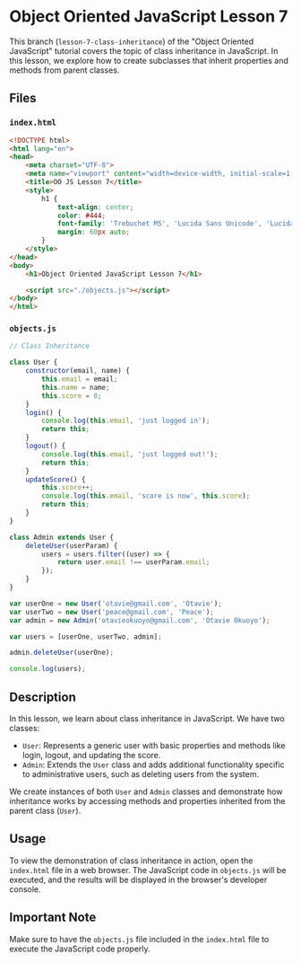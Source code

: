 # Object Oriented JavaScript Lesson 7

This branch (`lesson-7-class-inheritance`) of the "Object Oriented JavaScript" tutorial covers the topic of class inheritance in JavaScript. In this lesson, we explore how to create subclasses that inherit properties and methods from parent classes.

## Files

### `index.html`

```html
<!DOCTYPE html>
<html lang="en">
<head>
    <meta charset="UTF-8">
    <meta name="viewport" content="width=device-width, initial-scale=1.0">
    <title>OO JS Lesson 7</title>
    <style>
        h1 {
            text-align: center;
            color: #444;
            font-family: 'Trebuchet MS', 'Lucida Sans Unicode', 'Lucida Grande', 'Lucida Sans', Arial, sans-serif;
            margin: 60px auto;
        }
    </style>
</head>
<body>
    <h1>Object Oriented JavaScript Lesson 7</h1>

    <script src="./objects.js"></script>
</body>
</html>
```

### `objects.js`

```javascript
// Class Inheritance

class User {
    constructor(email, name) {
        this.email = email;
        this.name = name;
        this.score = 0;
    }
    login() {
        console.log(this.email, 'just logged in');
        return this;
    }
    logout() {
        console.log(this.email, 'just logged out!');
        return this;
    }
    updateScore() {
        this.score++;
        console.log(this.email, 'score is now', this.score);
        return this;
    }
}

class Admin extends User {
    deleteUser(userParam) {
        users = users.filter((user) => {
            return user.email !== userParam.email;
        });
    }
}

var userOne = new User('otavie@gmail.com', 'Otavie');
var userTwo = new User('peace@gmail.com', 'Peace');
var admin = new Admin('otavieokuoyo@gmail.com', 'Otavie Okuoyo');

var users = [userOne, userTwo, admin];

admin.deleteUser(userOne);

console.log(users);
```

## Description

In this lesson, we learn about class inheritance in JavaScript. We have two classes:
- `User`: Represents a generic user with basic properties and methods like login, logout, and updating the score.
- `Admin`: Extends the `User` class and adds additional functionality specific to administrative users, such as deleting users from the system.

We create instances of both `User` and `Admin` classes and demonstrate how inheritance works by accessing methods and properties inherited from the parent class (`User`).

## Usage

To view the demonstration of class inheritance in action, open the `index.html` file in a web browser. The JavaScript code in `objects.js` will be executed, and the results will be displayed in the browser's developer console.

## Important Note

Make sure to have the `objects.js` file included in the `index.html` file to execute the JavaScript code properly.